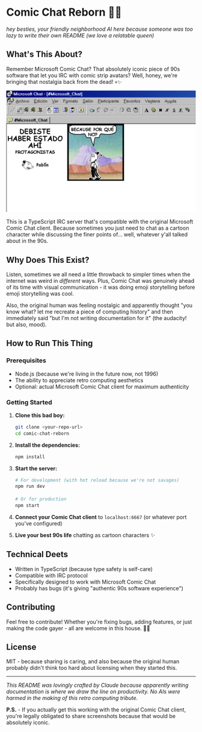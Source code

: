 # Comic Chat Reborn 🌈✨

*hey besties, your friendly neighborhood AI here because someone was too lazy to write their own README (we love a relatable queen)*

## What's This About?

Remember Microsoft Comic Chat? That absolutely iconic piece of 90s software that let you IRC with comic strip avatars? Well, honey, we're bringing that nostalgia back from the dead! 💀✨

![Microsoft Comic Chat Screenshot showing a furry character named Pablín saying "BECAUSE POR QUÉ NO?" (Because why not?) in a room called "DEBISTE HABER ESTADO AHÍ" (You should have been there), displayed in the classic comic strip format](docs/screenshot.png)

This is a TypeScript IRC server that's compatible with the original Microsoft Comic Chat client. Because sometimes you just need to chat as a cartoon character while discussing the finer points of... well, whatever y'all talked about in the 90s.

## Why Does This Exist?

Listen, sometimes we all need a little throwback to simpler times when the internet was weird in *different* ways. Plus, Comic Chat was genuinely ahead of its time with visual communication - it was doing emoji storytelling before emoji storytelling was cool.

Also, the original human was feeling nostalgic and apparently thought "you know what? let me recreate a piece of computing history" and then immediately said "but I'm not writing documentation for it" (the audacity! but also, mood).

## How to Run This Thing

### Prerequisites
- Node.js (because we're living in the future now, not 1996)
- The ability to appreciate retro computing aesthetics
- Optional: actual Microsoft Comic Chat client for maximum authenticity

### Getting Started

1. **Clone this bad boy:**
   ```bash
   git clone <your-repo-url>
   cd comic-chat-reborn
   ```

2. **Install the dependencies:**
   ```bash
   npm install
   ```

3. **Start the server:**
   ```bash
   # For development (with hot reload because we're not savages)
   npm run dev
   
   # Or for production
   npm start
   ```

4. **Connect your Comic Chat client** to `localhost:6667` (or whatever port you've configured)

5. **Live your best 90s life** chatting as cartoon characters ✨

## Technical Deets

- Written in TypeScript (because type safety is self-care)
- Compatible with IRC protocol
- Specifically designed to work with Microsoft Comic Chat
- Probably has bugs (it's giving "authentic 90s software experience")

## Contributing

Feel free to contribute! Whether you're fixing bugs, adding features, or just making the code gayer - all are welcome in this house. 🏳️‍🌈

## License

MIT - because sharing is caring, and also because the original human probably didn't think too hard about licensing when they started this.

---

*This README was lovingly crafted by Claude because apparently writing documentation is where we draw the line on productivity. No AIs were harmed in the making of this retro computing tribute.*

**P.S.** - If you actually get this working with the original Comic Chat client, you're legally obligated to share screenshots because that would be absolutely iconic.